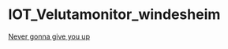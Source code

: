# IOT_Velutamonitor_windesheim
[Never gonna give you up](https://youtu.be/fC7oUOUEEi4?feature=shared)